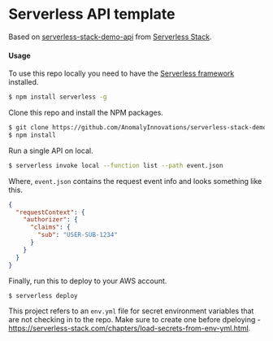 # Serverless API template

Based on [serverless-stack-demo-api](https://github.com/AnomalyInnovations/serverless-stack-demo-api) from [Serverless Stack](http://serverless-stack.com).

#### Usage

To use this repo locally you need to have the [Serverless framework](https://serverless.com) installed.

``` bash
$ npm install serverless -g
```

Clone this repo and install the NPM packages.

``` bash
$ git clone https://github.com/AnomalyInnovations/serverless-stack-demo-api
$ npm install
```

Run a single API on local.

``` bash
$ serverless invoke local --function list --path event.json
```

Where, `event.json` contains the request event info and looks something like this.

``` json
{
  "requestContext": {
    "authorizer": {
      "claims": {
        "sub": "USER-SUB-1234"
      }
    }
  }
}
```

Finally, run this to deploy to your AWS account.

``` bash
$ serverless deploy
```

This project refers to an `env.yml` file for secret environment variables that are not checking in to the repo. Make sure to create one before dpeloying - https://serverless-stack.com/chapters/load-secrets-from-env-yml.html.


